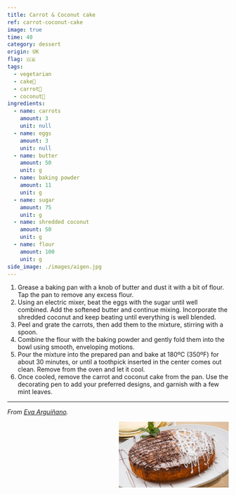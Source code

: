 ```yaml
---
title: Carrot & Coconut cake
ref: carrot-coconut-cake
image: true
time: 40
category: dessert
origin: UK
flag: 🇬🇧
tags:
  - vegetarian
  - cake🍰
  - carrot🥕
  - coconut🥥
ingredients:
  - name: carrots
    amount: 3
    unit: null
  - name: eggs
    amount: 3
    unit: null
  - name: butter
    amount: 50
    unit: g
  - name: baking powder
    amount: 11
    unit: g
  - name: sugar
    amount: 75
    unit: g
  - name: shredded coconut
    amount: 50
    unit: g
  - name: flour
    amount: 100
    unit: g
side_image: ./images/aigen.jpg
---
```


1. Grease a baking pan with a knob of butter and dust it with a bit of flour. Tap the pan to remove any excess flour.
2. Using an electric mixer, beat the eggs with the sugar until well combined. Add the softened butter and continue mixing. Incorporate the shredded coconut and keep beating until everything is well blended.
3. Peel and grate the carrots, then add them to the mixture, stirring with a spoon.
4. Combine the flour with the baking powder and gently fold them into the bowl using smooth, enveloping motions.
5. Pour the mixture into the prepared pan and bake at 180ºC (350ºF) for about 30 minutes, or until a toothpick inserted in the center comes out clean. Remove from the oven and let it cool.
6. Once cooled, remove the carrot and coconut cake from the pan. Use the decorating pen to add your preferred designs, and garnish with a few mint leaves.

---

_From [Eva Arguiñano](https://www.hogarmania.com/cocina/recetas/postres/tarta-zanahoria-coco-26868.html)._

<img src="images/carrot_coconut_cake.jpg" style="width:250px; float:right;"/>